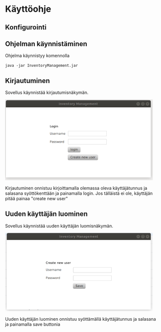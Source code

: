 <h1>Käyttöohje</h1>

<h2>Konfigurointi</h2>

<h2>Ohjelman käynnistäminen</h2>

Ohjelma käynnistyy komennolla

`java -jar InventoryManagement.jar`

<h2>Kirjautuminen</h2>

Sovellus käynnistää kirjautumisnäkymän.

<img src="https://github.com/jkukko/ot-harjoitustyo/blob/master/documentation/kuvat/k-1.png" width="480">

Kirjautuminen onnistuu kirjoittamalla olemassa oleva käyttäjätunnus ja salasana syöttökenttään ja painamalla login. Jos tälläistä ei ole, käyttäjän pitää painaa "create new user"

<h2>Uuden käyttäjän luominen</h2>

Sovellus käynnistää uuden käyttäjän luomisnäkymän.

<img src="https://github.com/jkukko/ot-harjoitustyo/blob/master/documentation/kuvat/k-2.png" width="480">

Uuden käyttäjän luominen onnistuu syöttämällä käyttäjätunnus ja salasana ja painamalla save buttonia
